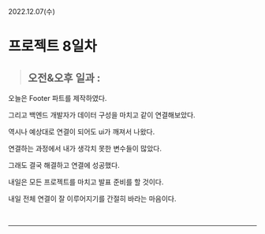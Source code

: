 2022.12.07(수)

# 프로젝트 8일차

> ## 오전&오후 일과 :

오늘은 Footer 파트를 제작하였다.

그리고 백엔드 개발자가 데이터 구성을 마치고 같이 연결해보았다.

역시나 예상대로 연결이 되어도 ui가 깨져서 나왔다.

연결하는 과정에서 내가 생각치 못한 변수들이 많았다.

그래도 결국 해결하고 연결에 성공했다.

내일은 모든 프로젝트를 마치고 발표 준비를 할 것이다.

내일 전체 연결이 잘 이루어지기를 간절히 바라는 마음이다.

<br/>

---

<br/>

